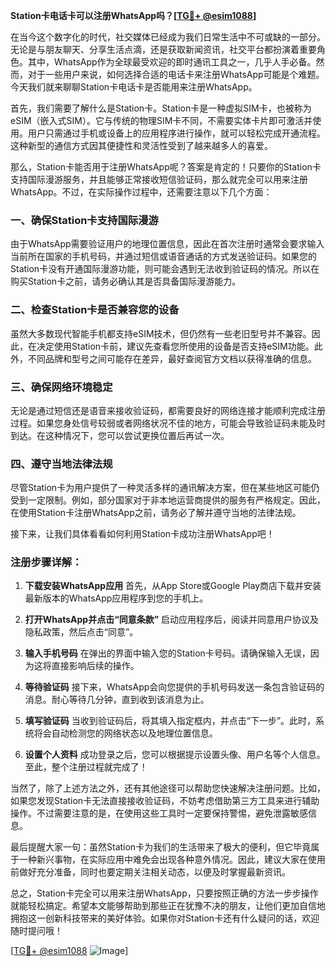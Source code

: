 **Station卡电话卡可以注册WhatsApp吗？[[TG💪+ @esim1088](https://t.me/s/esim1088)]**

在当今这个数字化的时代，社交媒体已经成为我们日常生活中不可或缺的一部分。无论是与朋友聊天、分享生活点滴，还是获取新闻资讯，社交平台都扮演着重要角色。其中，WhatsApp作为全球最受欢迎的即时通讯工具之一，几乎人手必备。然而，对于一些用户来说，如何选择合适的电话卡来注册WhatsApp可能是个难题。今天我们就来聊聊Station卡电话卡是否能用来注册WhatsApp。

首先，我们需要了解什么是Station卡。Station卡是一种虚拟SIM卡，也被称为eSIM（嵌入式SIM）。它与传统的物理SIM卡不同，不需要实体卡片即可激活并使用。用户只需通过手机或设备上的应用程序进行操作，就可以轻松完成开通流程。这种新型的通信方式因其便捷性和灵活性受到了越来越多人的喜爱。

那么，Station卡能否用于注册WhatsApp呢？答案是肯定的！只要你的Station卡支持国际漫游服务，并且能够正常接收短信验证码，那么就完全可以用来注册WhatsApp。不过，在实际操作过程中，还需要注意以下几个方面：

### 一、确保Station卡支持国际漫游

由于WhatsApp需要验证用户的地理位置信息，因此在首次注册时通常会要求输入当前所在国家的手机号码，并通过短信或语音通话的方式发送验证码。如果您的Station卡没有开通国际漫游功能，则可能会遇到无法收到验证码的情况。所以在购买Station卡之前，请务必确认其是否具备国际漫游能力。

### 二、检查Station卡是否兼容您的设备

虽然大多数现代智能手机都支持eSIM技术，但仍然有一些老旧型号并不兼容。因此，在决定使用Station卡前，建议先查看您所使用的设备是否支持eSIM功能。此外，不同品牌和型号之间可能存在差异，最好查阅官方文档以获得准确的信息。

### 三、确保网络环境稳定

无论是通过短信还是语音来接收验证码，都需要良好的网络连接才能顺利完成注册过程。如果您身处信号较弱或者网络状况不佳的地方，可能会导致验证码未能及时到达。在这种情况下，您可以尝试更换位置后再试一次。

### 四、遵守当地法律法规

尽管Station卡为用户提供了一种灵活多样的通讯解决方案，但在某些地区可能仍受到一定限制。例如，部分国家对于非本地运营商提供的服务有严格规定。因此，在使用Station卡注册WhatsApp之前，请务必了解并遵守当地的法律法规。

接下来，让我们具体看看如何利用Station卡成功注册WhatsApp吧！

### 注册步骤详解：

1. **下载安装WhatsApp应用**
   首先，从App Store或Google Play商店下载并安装最新版本的WhatsApp应用程序到您的手机上。

2. **打开WhatsApp并点击“同意条款”**
   启动应用程序后，阅读并同意用户协议及隐私政策，然后点击“同意”。

3. **输入手机号码**
   在弹出的界面中输入您的Station卡号码。请确保输入无误，因为这将直接影响后续的操作。

4. **等待验证码**
   接下来，WhatsApp会向您提供的手机号码发送一条包含验证码的消息。耐心等待几分钟，直到收到该消息为止。

5. **填写验证码**
   当收到验证码后，将其填入指定框内，并点击“下一步”。此时，系统将会自动检测您的网络状态以及地理位置信息。

6. **设置个人资料**
   成功登录之后，您可以根据提示设置头像、用户名等个人信息。至此，整个注册过程就完成了！

当然了，除了上述方法之外，还有其他途径可以帮助您快速解决注册问题。比如，如果您发现Station卡无法直接接收验证码，不妨考虑借助第三方工具来进行辅助操作。不过需要注意的是，在使用这些工具时一定要保持警惕，避免泄露敏感信息。

最后提醒大家一句：虽然Station卡为我们的生活带来了极大的便利，但它毕竟属于一种新兴事物，在实际应用中难免会出现各种意外情况。因此，建议大家在使用前做好充分准备，同时也要定期关注相关动态，以便及时掌握最新资讯。

总之，Station卡完全可以用来注册WhatsApp，只要按照正确的方法一步步操作就能轻松搞定。希望本文能够帮助到那些正在犹豫不决的朋友，让他们更加自信地拥抱这一创新科技带来的美好体验。如果你对Station卡还有什么疑问的话，欢迎随时提问哦！

[[TG💪+ @esim1088](https://t.me/s/esim1088) ![Image](https://i.postimg.cc/4NQfJmqS/Snipaste-2025-05-13-00-14-12.png)]